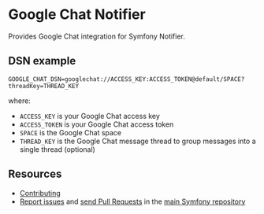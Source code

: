 Google Chat Notifier
====================

Provides Google Chat integration for Symfony Notifier.

DSN example
-----------

```
GOOGLE_CHAT_DSN=googlechat://ACCESS_KEY:ACCESS_TOKEN@default/SPACE?threadKey=THREAD_KEY
```

where:
 - `ACCESS_KEY` is your Google Chat access key
 - `ACCESS_TOKEN` is your Google Chat access token
 - `SPACE` is the Google Chat space
 - `THREAD_KEY` is the Google Chat message thread to group messages into a single thread (optional)

Resources
---------

  * [Contributing](https://symfony.com/doc/current/contributing/index.html)
  * [Report issues](https://github.com/symfony/symfony/issues) and
    [send Pull Requests](https://github.com/symfony/symfony/pulls)
    in the [main Symfony repository](https://github.com/symfony/symfony)
